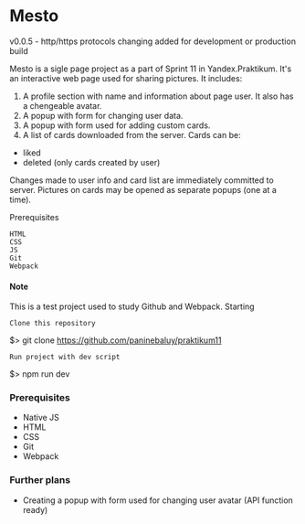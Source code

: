 # Mesto

v0.0.5 - http/https protocols changing added for development or production build

Mesto is a sigle page project as a part of Sprint 11 in Yandex.Praktikum.
It's an interactive web page used for sharing pictures. It includes:

1. A profile section with name and information about page user. It also has a chengeable avatar.
2. A popup with form for changing user data.
3. A popup with form used for adding custom cards.
4. A list of cards downloaded from the server. Cards can be:
  +  liked
  +  deleted (only cards created by user)

Changes made to user info and card list are immediately committed to server.
Pictures on cards may be opened as separate popups (one at a time).

Prerequisites

    HTML
    CSS
    JS
    Git
    Webpack

#### Note
This is a test project used to study Github and Webpack.
Starting

    Clone this repository

$> git clone https://github.com/paninebaluy/praktikum11

    Run project with dev script

$> npm run dev


### Prerequisites
+ Native JS
+ HTML
+ CSS
+ Git
+ Webpack

### Further plans
+ Creating a popup with form used for changing user avatar (API function ready)

